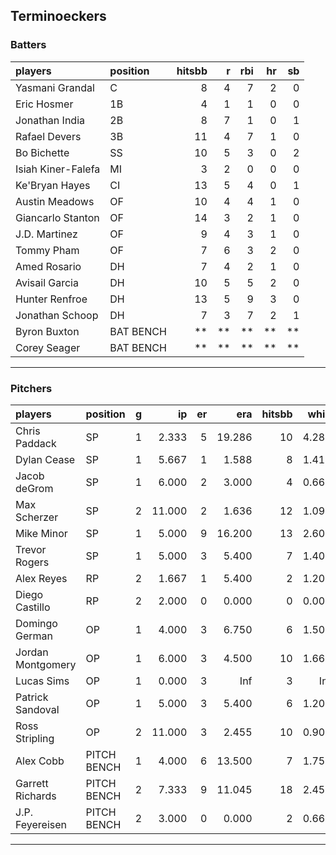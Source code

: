 ## Terminoeckers

### Batters

 
|players            |position  | hitsbb|  r| rbi| hr| sb| 
|:------------------|:---------|------:|--:|---:|--:|--:| 
|Yasmani Grandal    |C         |      8|  4|   7|  2|  0| 
|Eric Hosmer        |1B        |      4|  1|   1|  0|  0| 
|Jonathan India     |2B        |      8|  7|   1|  0|  1| 
|Rafael Devers      |3B        |     11|  4|   7|  1|  0| 
|Bo Bichette        |SS        |     10|  5|   3|  0|  2| 
|Isiah Kiner-Falefa |MI        |      3|  2|   0|  0|  0| 
|Ke'Bryan Hayes     |CI        |     13|  5|   4|  0|  1| 
|Austin Meadows     |OF        |     10|  4|   4|  1|  0| 
|Giancarlo Stanton  |OF        |     14|  3|   2|  1|  0| 
|J.D. Martinez      |OF        |      9|  4|   3|  1|  0| 
|Tommy Pham         |OF        |      7|  6|   3|  2|  0| 
|Amed Rosario       |DH        |      7|  4|   2|  1|  0| 
|Avisail Garcia     |DH        |     10|  5|   5|  2|  0| 
|Hunter Renfroe     |DH        |     13|  5|   9|  3|  0| 
|Jonathan Schoop    |DH        |      7|  3|   7|  2|  1| 
|Byron Buxton       |BAT BENCH |     **| **|  **| **| **| 
|Corey Seager       |BAT BENCH |     **| **|  **| **| **| 


* * *

### Pitchers

 
|players           |position    |  g|     ip| er|    era| hitsbb|  whip| so|  w| sv| 
|:-----------------|:-----------|--:|------:|--:|------:|------:|-----:|--:|--:|--:| 
|Chris Paddack     |SP          |  1|  2.333|  5| 19.286|     10| 4.286|  2|  0|  0| 
|Dylan Cease       |SP          |  1|  5.667|  1|  1.588|      8| 1.412|  7|  1|  0| 
|Jacob deGrom      |SP          |  1|  6.000|  2|  3.000|      4| 0.667|  5|  0|  0| 
|Max Scherzer      |SP          |  2| 11.000|  2|  1.636|     12| 1.091| 15|  2|  0| 
|Mike Minor        |SP          |  1|  5.000|  9| 16.200|     13| 2.600|  2|  0|  0| 
|Trevor Rogers     |SP          |  1|  5.000|  3|  5.400|      7| 1.400|  6|  0|  0| 
|Alex Reyes        |RP          |  2|  1.667|  1|  5.400|      2| 1.200|  1|  0|  1| 
|Diego Castillo    |RP          |  2|  2.000|  0|  0.000|      0| 0.000|  4|  0|  1| 
|Domingo German    |OP          |  1|  4.000|  3|  6.750|      6| 1.500|  3|  0|  0| 
|Jordan Montgomery |OP          |  1|  6.000|  3|  4.500|     10| 1.667|  5|  0|  0| 
|Lucas Sims        |OP          |  1|  0.000|  3|    Inf|      3|   Inf|  0|  0|  0| 
|Patrick Sandoval  |OP          |  1|  5.000|  3|  5.400|      6| 1.200|  6|  0|  0| 
|Ross Stripling    |OP          |  2| 11.000|  3|  2.455|     10| 0.909| 10|  1|  0| 
|Alex Cobb         |PITCH BENCH |  1|  4.000|  6| 13.500|      7| 1.750|  3|  0|  0| 
|Garrett Richards  |PITCH BENCH |  2|  7.333|  9| 11.045|     18| 2.455|  3|  0|  0| 
|J.P. Feyereisen   |PITCH BENCH |  2|  3.000|  0|  0.000|      2| 0.667|  2|  1|  0| 


* * *


